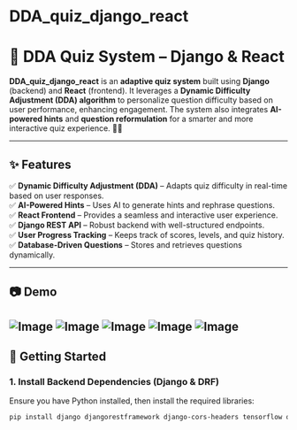 ﻿# DDA_quiz_django_react
# 🎯 DDA Quiz System – Django & React  

**DDA_quiz_django_react** is an **adaptive quiz system** built using **Django** (backend) and **React** (frontend). It leverages a **Dynamic Difficulty Adjustment (DDA) algorithm** to personalize question difficulty based on user performance, enhancing engagement. The system also integrates **AI-powered hints** and **question reformulation** for a smarter and more interactive quiz experience. 🚀🧠  

---

## ✨ Features  

✅ **Dynamic Difficulty Adjustment (DDA)** – Adapts quiz difficulty in real-time based on user responses.  
✅ **AI-Powered Hints** – Uses AI to generate hints and rephrase questions.  
✅ **React Frontend** – Provides a seamless and interactive user experience.  
✅ **Django REST API** – Robust backend with well-structured endpoints.  
✅ **User Progress Tracking** – Keeps track of scores, levels, and quiz history.  
✅ **Database-Driven Questions** – Stores and retrieves questions dynamically.  

---

## 📷 Demo  

![Image](https://github.com/user-attachments/assets/29465dcb-8a1c-4659-8847-a6c76cc2d641)
![Image](https://github.com/user-attachments/assets/fc5aebda-5656-43e0-890d-76a238557cde)
![Image](https://github.com/user-attachments/assets/00ff7b94-9155-4399-a06c-5ac9896bfd5d)
![Image](https://github.com/user-attachments/assets/b6122bf5-67e2-49fc-be04-5cdb12e084a9)
![Image](https://github.com/user-attachments/assets/d42cd13c-9a09-4136-b5c6-87632754e537)
---

## 🚀 Getting Started  

### **1. Install Backend Dependencies (Django & DRF)**  
Ensure you have Python installed, then install the required libraries:  

```sh
pip install django djangorestframework django-cors-headers tensorflow openai
